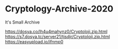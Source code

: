 # Cryptology-Archive-2020

It's Small Archive                   
                  
https://dosya.co/lh4u4mahynz0/Cryptoloji.zip.html
https://s7.dosya.tc/server21/tjsdjr/Cryptoloji.zip.html
https://easyupload.io/ifnmp0
